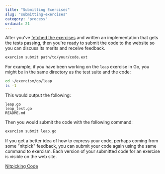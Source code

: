 ```yaml
---
title: "Submitting Exercises"
slug: "submitting-exercises"
category: "process"
ordinal: 21
---
```


After you've [fetched the exercises](/fetching-exercises.html) and written an implementation that gets the tests passing, then you're ready to submit the code to the website so you can discuss its merits and receive feedback.

```bash
exercism submit path/to/your/code.ext
```

For example, if you have been working on the `leap` exercise in Go, you might be in the same directory as the test suite and the code:

```bash
cd ~/exercism/go/leap
ls -1
```

This would output the following:
```
leap.go
leap_test.go
README.md
```

Then you would submit the code with the following command:

```bash
exercism submit leap.go
```

If you get a better idea of how to express your code, perhaps coming from
some "nitpick" feedback, you can submit your code again using the same
command to exercism.  Each version of your submitted code for an exercise
is visible on the web site.

<a class="secondary-button" href="nitpicking-code.html">Nitpicking Code</a>
